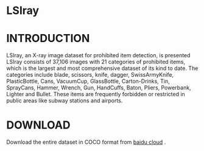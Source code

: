 # LSIray
# INTRODUCTION
LSIray, an X-ray image dataset for prohibited item detection, is presented LSIray consists of 37,106 images with 21 categories of prohibited items, which is the largest and most comprehensive dataset of its kind to date. The categories include blade, scissors, knife, dagger, SwissArmyKnife, PlasticBottle, Cans, VacuumCup, GlassBottle, Carton-Drinks, Tin, SprayCans, Hammer, Wrench, Gun, HandCuffs, Baton, Pliers, Powerbank, Lighter and Bullet. These items are frequently forbidden or restricted in public areas like subway stations and airports. 
# DOWNLOAD
Download the entire dataset in COCO format from [baidu cloud](https://pan.baidu.com/share/init?surl=fYwxiyGG8cJndebMO4Bn9A) .
